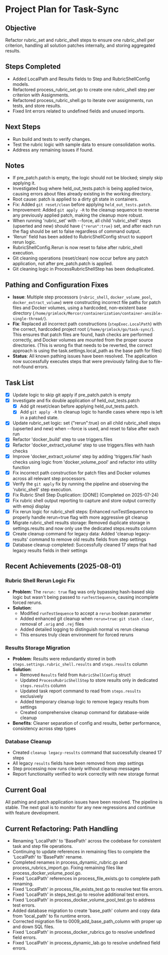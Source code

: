 # Project Plan for Task-Sync

## Objective
Refactor rubric_set and rubric_shell steps to ensure one rubric_shell per criterion, handling all solution patches internally, and storing aggregated results.

## Steps Completed
- Added LocalPath and Results fields to Step and RubricShellConfig models.
- Refactored process_rubric_set.go to create one rubric_shell step per criterion with Assignments.
- Refactored process_rubric_shell.go to iterate over assignments, run tests, and store results.
- Fixed lint errors related to undefined fields and unused imports.

## Next Steps
- Run build and tests to verify changes.
- Test the rubric logic with sample data to ensure consolidation works.
- Address any remaining issues if found.

## Notes
- If pre_patch.patch is empty, the logic should not be blocked; simply skip applying it.
- Investigated bug where held_out_tests.patch is being applied twice, causing errors about files already existing in the working directory.
- Root cause: patch is applied to a dirty git state in containers.
- Fix: Added `git reset/clean` before applying `held_out_tests.patch`.
- Improvement: Added `git apply -R` to the cleanup sequence to reverse any previously applied patch, making the cleanup more robust.
- When running 'rubric_set' with --force, all child 'rubric_shell' steps (upserted and new) should have `{"rerun":true}` set, and after each run the flag should be set to false regardless of command output.
- 'Rerun' field has been added to RubricShellConfig struct to support rerun logic.
- RubricShellConfig.Rerun is now reset to false after rubric_shell execution.
- Git cleaning operations (reset/clean) now occur before any patch application, not after pre_patch.patch is applied.
- Git cleaning logic in ProcessRubricShellStep has been deduplicated.

## Pathing and Configuration Fixes
- **Issue**: Multiple step processors (`rubric_shell`, `docker_volume_pool`, `docker_extract_volume`) were constructing incorrect file paths for patch files and Docker volumes, using a hardcoded, non-existent base directory (`/home/grimlock/Mercor/containerization/container-ansible-single-thread/`).
- **Fix**: Replaced all incorrect path constructions (`stepExec.LocalPath`) with the correct, hardcoded project root (`/home/grimlock/go/task-sync/`). This ensures that patch files are found, hash checks are performed correctly, and Docker volumes are mounted from the proper source directories. (This is wrong fix that needs to be reverted, the correct approach is using the task.settings.local_path as the base path for files)
- **Status**: All known pathing issues have been resolved. The application now successfully executes steps that were previously failing due to file-not-found errors.

## Task List
- [x] Update logic to skip git apply if pre_patch.patch is empty
- [x] Investigate and fix double application of held_out_tests.patch
  - [x] Add git reset/clean before applying held_out_tests.patch.
  - [x] Add `git apply -R` to cleanup logic to handle cases where repo is left in a patched state.
- [x] Update rubric_set logic: set {"rerun":true} on all child rubric_shell steps (upserted and new) when --force is used, and reset to false after each run
- [x] Refactor 'docker_build' step to use triggers.files
- [x] Refactor 'docker_extract_volume' step to use triggers.files with hash checks
- [x] Improve 'docker_extract_volume' step by adding 'triggers.file' hash checks using logic from 'docker_volume_pool' and refactor into utility function
- [x] Fix incorrect path construction for patch files and Docker volumes across all relevant step processors.
- [x] Verify the `git apply` fix by running the pipeline and observing the 'rubric_shell' step execution.
- [x] Fix Rubric Shell Step Duplication: [DONE] (Completed on 2025-07-24)
- [x] Fix rubric shell output reporting to capture and store output correctly with emoji display
- [x] Fix rerun logic for rubric_shell steps: Enhanced runTestSequence to properly handle rerun=true flag with more aggressive git cleanup
- [x] Migrate rubric_shell results storage: Removed duplicate storage in settings.results and now only use the dedicated steps.results column
- [x] Create cleanup command for legacy data: Added 'cleanup legacy-results' command to remove old results fields from step settings
- [x] Database cleanup completed: Successfully cleaned 17 steps that had legacy results fields in their settings

## Recent Achievements (2025-08-01)

### Rubric Shell Rerun Logic Fix
- **Problem**: The `rerun: true` flag was only bypassing hash-based skip logic but wasn't being passed to `runTestSequence`, causing incomplete forced reruns.
- **Solution**: 
  - Modified `runTestSequence` to accept a `rerun` boolean parameter
  - Added enhanced git cleanup when `rerun=true`: `git stash clear`, removal of `.orig` and `.rej` files
  - Added detailed logging to distinguish normal vs rerun cleanup
  - This ensures truly clean environment for forced reruns

### Results Storage Migration
- **Problem**: Results were redundantly stored in both `steps.settings.rubric_shell.results` and `steps.results` column
- **Solution**:
  - Removed `Results` field from `RubricShellConfig` struct
  - Updated `ProcessRubricShellStep` to store results only in dedicated `steps.results` column
  - Updated task report command to read from `steps.results` exclusively
  - Added temporary cleanup logic to remove legacy results from settings
  - Created comprehensive cleanup command for database-wide cleanup
- **Benefits**: Cleaner separation of config and results, better performance, consistency across step types

### Database Cleanup
- Created `cleanup legacy-results` command that successfully cleaned 17 steps
- All legacy `results` fields have been removed from step settings
- Step processing now runs cleanly without cleanup messages
- Report functionality verified to work correctly with new storage format

## Current Goal
All pathing and patch application issues have been resolved. The pipeline is stable. The next goal is to monitor for any new regressions and continue with feature development.

## Current Refactoring: Path Handling
- Renaming 'LocalPath' to 'BasePath' across the codebase for consistent task and step file operations.
- Continuing to update references in remaining files to complete the 'LocalPath' to 'BasePath' rename.
- Completed renames in process_dynamic_rubric.go and process_rubrics_import.go. Fixing remaining files like process_docker_volume_pool.go.
- Fixed 'LocalPath' references in process_file_exists.go to complete path renaming.
- Fixed 'LocalPath' in process_file_exists_test.go to resolve test file errors.
- Fixed 'LocalPath' in steps_test.go to resolve additional test errors.
- Fixed 'LocalPath' in process_docker_volume_pool_test.go to address test errors.
- Added database migration to create 'base_path' column and copy data from 'local_path' to fix runtime errors.
- Corrected migration file to 0009_add_base_path_column with proper up and down SQL files.
- Fixed 'LocalPath' in process_docker_rubrics.go to resolve undefined field errors.
- Fixed 'LocalPath' in process_dynamic_lab.go to resolve undefined field errors.
